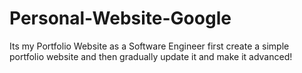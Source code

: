 # Personal-Website-Google
Its my Portfolio Website as a Software Engineer
first create a simple portfolio website and then gradually update it and make it advanced!
